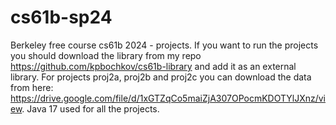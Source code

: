# cs61b-sp24
Berkeley free course cs61b 2024 - projects.
If you want to run the projects you should download the library from my repo https://github.com/kpbochkov/cs61b-library and add it as an external library.
For projects proj2a, proj2b and proj2c you can download the data from here: https://drive.google.com/file/d/1xGTZqCo5maiZjA307OPocmKDOTYlJXnz/view.
Java 17 used for all the projects.

